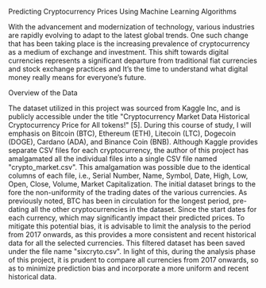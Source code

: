 Predicting Cryptocurrency Prices Using Machine Learning Algorithms

With the advancement and modernization of technology, various industries are rapidly evolving to adapt to the latest global trends. One such change that has been taking place is the increasing prevalence of cryptocurrency as a medium of exchange and investment. This shift towards digital currencies represents a significant departure from traditional fiat currencies and stock exchange practices and It’s the time to understand what digital money really means for everyone’s future.

Overview of the Data

The dataset utilized in this project was sourced from Kaggle Inc, and is publicly accessible under the title "Cryptocurrency Market Data Historical Cryptocurrency Price for All tokens!" [5]. 
During this course of study, I will emphasis on Bitcoin (BTC), Ethereum (ETH), Litecoin (LTC), Dogecoin (DOGE), Cardano (ADA), and Binance Coin (BNB). Although Kaggle provides separate CSV files for each cryptocurrency, the author of this project has amalgamated all the individual files into a single CSV file named "crypto_market.csv". This amalgamation was possible due to the identical columns of each file, i.e., Serial Number, Name, Symbol, Date, High, Low, Open, Close, Volume, Market Capitalization.
The initial dataset brings to the fore the non-uniformity of the trading dates of the various currencies. As previously noted, BTC has been in circulation for the longest period, pre-dating all the other cryptocurrencies in the dataset. Since the start dates for each currency, which may significantly impact their predicted prices. To mitigate this potential bias, it is advisable to limit the analysis to the period from 2017 onwards, as this provides a more consistent and recent historical data for all the selected currencies. This filtered dataset has been saved under the file name "sixcryto.csv".
In light of this, during the analysis phase of this project, it is prudent to compare all currencies from 2017 onwards, so as to minimize prediction bias and incorporate a more uniform and recent historical data. 
